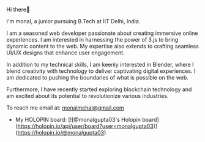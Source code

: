 Hi there👋

I'm monal, a junior pursuing B.Tech at IIT Delhi, India.

I am a seasoned web developer passionate about creating immersive online experiences. I am interested in harnessing the power of 3.js to bring dynamic content to the web. My expertise also extends to crafting seamless UI/UX designs that enhance user engagement.

In addition to my technical skills, I am keenly interested in Blender, where I blend creativity with technology to deliver captivating digital experiences. I am dedicated to pushing the boundaries of what is possible on the web.

Furthermore, I have recently started exploring blockchain technology and am excited about its potential to revolutionize various industries.

To reach me email at: monalmehal@gmail.com

- My HOLOPIN board:
[![@monalgupta03's Holopin board]
(https://holopin.io/api/user/board?user=monalgupta03)]
(https://holopin.io/@monalgupta03)

